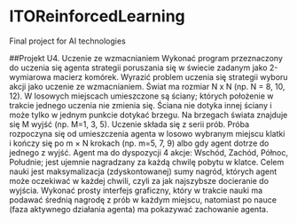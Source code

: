 # ITOReinforcedLearning
Final project for AI technologies


##Projekt U4. Uczenie ze wzmacnianiem
Wykonać program przeznaczony do uczenia się agenta strategii poruszania się w świecie
zadanym jako 2-wymiarowa macierz komórek. Wyrazić problem uczenia się strategii wyboru
akcji jako uczenie ze wzmacnianiem.
Świat ma rozmiar N x N (np. N = 8, 10, 12). W losowych miejscach umieszczone są ściany;
których położenie w trakcie jednego uczenia nie zmienia się. Ściana nie dotyka innej ściany i
może tylko w jednym punkcie dotykać brzegu. Na brzegach świata znajduje się M wyjść (np.
M=1, 3, 5).
Uczenie składa się z serii prób. Próba rozpoczyna się od umieszczenia agenta w losowo
wybranym miejscu klatki i kończy się po m × N krokach (np. m=5, 7, 9) albo gdy agent dotrze
do jednego z wyjść. Agent ma do dyspozycji 4 akcje: Wschód, Zachód, Północ, Południe; jest
ujemnie nagradzany za każdą chwilę pobytu w klatce. Celem nauki jest maksymalizacja
(zdyskontowanej) sumy nagród, których agent może oczekiwać w każdej chwili, czyli za jak
najszybsze docieranie do wyjścia.
Wykonać prosty interfejs graficzny, który w trakcie nauki ma podawać średnią nagrodę z
prób w każdym miejscu, natomiast po nauce (faza aktywnego działania agenta) ma
pokazywać zachowanie agenta.
